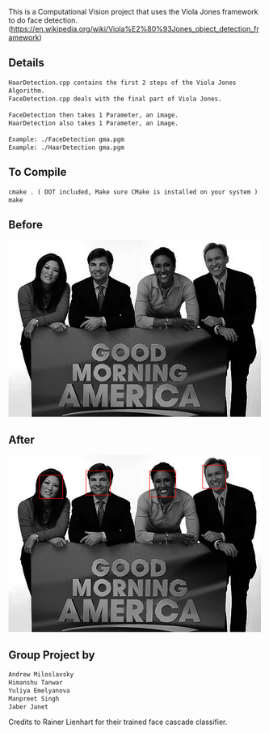 This is a Computational Vision project that uses the Viola Jones framework to do face detection.
	(https://en.wikipedia.org/wiki/Viola%E2%80%93Jones_object_detection_framework) 

## Details
	HaarDetection.cpp contains the first 2 steps of the Viola Jones Algorithm.
	FaceDetection.cpp deals with the final part of Viola Jones.
	
	FaceDetection then takes 1 Parameter, an image.
	HaarDetection also takes 1 Parameter, an image.
	
	Example: ./FaceDetection gma.pgm
	Example: ./HaarDetection gma.pgm

## To Compile
	cmake . ( DOT included, Make sure CMake is installed on your system )
	make
	
## Before
![alt text](gma.png)

## After
![alt text](output/output.png)

## Group Project by
	Andrew Miloslavsky
	Himanshu Tanwar
	Yuliya Emelyanova
	Manpreet Singh
	Jaber Janet
	
Credits to Rainer Lienhart for their trained face cascade classifier.
